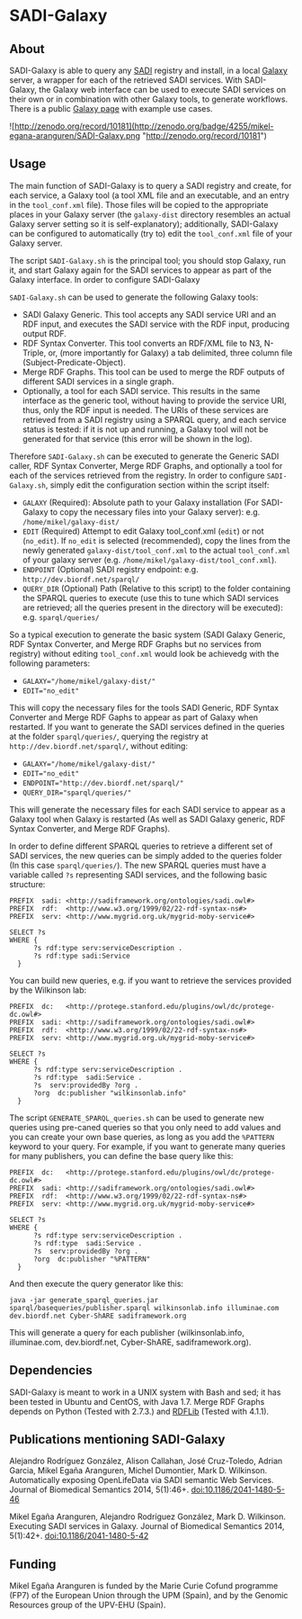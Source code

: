 SADI-Galaxy
===========

About
-----

SADI-Galaxy is able to query any [SADI](http://sadiframework.org/) registry and install, in a local [Galaxy](http://galaxyproject.org/) server, a wrapper for each of the retrieved SADI services. With SADI-Galaxy, the Galaxy web interface can be used to execute SADI services on their own or in combination with other Galaxy tools, to generate workflows. There is a public [Galaxy page](http://biordf.org:8983/u/mikel-egana-aranguren/p/sadi-galaxy-jbms-use-cases) with example use cases.

![http://zenodo.org/record/10181](http://zenodo.org/badge/4255/mikel-egana-aranguren/SADI-Galaxy.png "http://zenodo.org/record/10181")



Usage
-----

The main function of SADI-Galaxy is to query a SADI registry and create, for each service, a Galaxy tool (a tool XML file and an executable, and an entry in the `tool_conf.xml` file). Those files will be copied to the appropriate places in your Galaxy server (the `galaxy-dist` directory resembles an actual Galaxy server setting so it is self-explanatory); additionally, SADI-Galaxy can be configured to automatically (try to) edit the `tool_conf.xml` file of your Galaxy server.

The script `SADI-Galaxy.sh` is the principal tool; you should stop Galaxy, run it, and start Galaxy again for the SADI services to appear as part of the Galaxy interface. In order to configure SADI-Galaxy  


`SADI-Galaxy.sh` can be used to generate the following Galaxy tools:

* SADI Galaxy Generic. This tool accepts any SADI service URI and an RDF input, and executes the SADI service with the RDF input, producing output RDF.
* RDF Syntax Converter. This tool converts an RDF/XML file to N3, N-Triple, or, (more importantly for Galaxy) a tab delimited, three column file (Subject-Predicate-Object).
* Merge RDF Graphs. This tool can be used to merge the RDF outputs of different SADI services in a single graph.
* Optionally, a tool for each SADI service. This results in the same interface as the generic tool, without having to provide the service URI, thus, only the RDF input is needed. The URIs of these services are retrieved from a SADI registry using a SPARQL query, and each service status is tested: if it is not up and running, a Galaxy tool will not be generated for that service (this error will be shown in the log).

Therefore `SADI-Galaxy.sh` can be executed to generate the Generic SADI caller, RDF Syntax Converter, Merge RDF Graphs, and optionally a tool for each of the services retrieved from the registry. In order to configure `SADI-Galaxy.sh`, simply edit the configuration section within the script itself:

* `GALAXY` (Required): Absolute path to your Galaxy installation (For SADI-Galaxy to copy the necessary files into your Galaxy server): e.g. `/home/mikel/galaxy-dist/`
* `EDIT` (Required) Attempt to edit Galaxy tool_conf.xml (`edit`) or not (`no_edit`). If `no_edit` is selected (recommended), copy the lines from the newly generated `galaxy-dist/tool_conf.xml` to the actual `tool_conf.xml` of your galaxy server (e.g. `/home/mikel/galaxy-dist/tool_conf.xml`). 
* `ENDPOINT` (Optional) SADI registry endpoint: e.g. `http://dev.biordf.net/sparql/`
* `QUERY_DIR` (Optional) Path (Relative to this script) to the folder containing the SPARQL queries to execute (use this to tune which SADI services are retrieved; all the queries present in the directory will be executed): e.g. `sparql/queries/`
  
So a typical execution to generate the basic system (SADI Galaxy Generic, RDF Syntax Converter, and Merge RDF Graphs but no services from registry) without editing `tool_conf.xml` would look be achievedg with the following parameters:

* `GALAXY="/home/mikel/galaxy-dist/"` 
* `EDIT="no_edit"`

This will copy the necessary files for the tools SADI Generic, RDF Syntax Converter and Merge RDF Gaphs to appear as part of Galaxy when restarted. If you want to generate the SADI services defined in the queries at the folder `sparql/queries/`, querying the registry at `http://dev.biordf.net/sparql/`, without editing:

* `GALAXY="/home/mikel/galaxy-dist/"` 
* `EDIT="no_edit"`
* `ENDPOINT="http://dev.biordf.net/sparql/"`
* `QUERY_DIR="sparql/queries/"`

This will generate the necessary files for each SADI service to appear as a Galaxy tool when Galaxy is restarted (As well as SADI Galaxy generic, RDF Syntax Converter, and Merge RDF Graphs).

In order to define different SPARQL queries to retrieve a different set of SADI services, the new queries can be simply added to the queries folder (In this case `sparql/queries/`). The new SPARQL queries must have a variable called `?s` representing SADI services, and the following basic structure:

```
PREFIX  sadi: <http://sadiframework.org/ontologies/sadi.owl#>
PREFIX  rdf:  <http://www.w3.org/1999/02/22-rdf-syntax-ns#>
PREFIX  serv: <http://www.mygrid.org.uk/mygrid-moby-service#>

SELECT ?s
WHERE { 
	  ?s rdf:type serv:serviceDescription .
	  ?s rdf:type sadi:Service 
  }
```

You can build new queries, e.g. if you want to retrieve the services provided by the Wilkinson lab:

```
PREFIX  dc:   <http://protege.stanford.edu/plugins/owl/dc/protege-dc.owl#>
PREFIX  sadi: <http://sadiframework.org/ontologies/sadi.owl#>
PREFIX  rdf:  <http://www.w3.org/1999/02/22-rdf-syntax-ns#>
PREFIX  serv: <http://www.mygrid.org.uk/mygrid-moby-service#>

SELECT ?s
WHERE { 
	  ?s rdf:type serv:serviceDescription .
	  ?s rdf:type  sadi:Service .
	  ?s  serv:providedBy ?org .
	  ?org  dc:publisher "wilkinsonlab.info"
  }
```

The script `GENERATE_SPARQL_queries.sh` can be used to generate new queries using pre-caned queries so that you only need to add values and you can create your own base queries, as long as you add the `%PATTERN` keyword to your query. For example, if you want to generate many queries for many publishers, you can define the base query like this: 

```
PREFIX  dc:   <http://protege.stanford.edu/plugins/owl/dc/protege-dc.owl#>
PREFIX  sadi: <http://sadiframework.org/ontologies/sadi.owl#>
PREFIX  rdf:  <http://www.w3.org/1999/02/22-rdf-syntax-ns#>
PREFIX  serv: <http://www.mygrid.org.uk/mygrid-moby-service#>

SELECT ?s
WHERE {
      ?s rdf:type serv:serviceDescription .
      ?s rdf:type  sadi:Service .
      ?s  serv:providedBy ?org .
      ?org  dc:publisher "%PATTERN"
  }

```

And then execute the query generator like this:

`java -jar generate_sparql_queries.jar sparql/basequeries/publisher.sparql wilkinsonlab.info illuminae.com dev.biordf.net Cyber-ShARE sadiframework.org`

This will generate a query for each publisher (wilkinsonlab.info, illuminae.com, dev.biordf.net, Cyber-ShARE, sadiframework.org). 


Dependencies
------------

SADI-Galaxy is meant to work in a UNIX system with Bash and sed; it has been tested in Ubuntu and CentOS, with Java 1.7. Merge RDF Graphs depends on Python (Tested with 2.7.3.)
 and [RDFLib](https://github.com/RDFLib/rdflib) (Tested with 4.1.1).
 
Publications mentioning SADI-Galaxy
-----------------------------------

Alejandro Rodríguez González, Alison Callahan, José Cruz-Toledo, Adrian Garcia, Mikel Egaña Aranguren, Michel Dumontier, Mark D. Wilkinson. Automatically exposing OpenLifeData via SADI semantic Web Services. Journal of Biomedical Semantics 2014, 5(1):46+. [doi:10.1186/2041-1480-5-46](http://dx.doi.org/doi:10.1186/2041-1480-5-46)

Mikel Egaña Aranguren, Alejandro Rodríguez González, Mark D. Wilkinson. Executing SADI services in Galaxy. Journal of Biomedical Semantics 2014, 5(1):42+. [doi:10.1186/2041-1480-5-42](http://dx.doi.org/doi:10.1186/2041-1480-5-42)

Funding
-------

Mikel Egaña Aranguren is funded by the Marie Curie Cofund programme (FP7) of the European Union through the UPM (Spain), and by the Genomic Resources group of the UPV-EHU (Spain).
